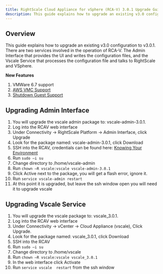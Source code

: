 ```yaml
---
title: RightScale Cloud Appliance for vSphere (RCA-V) 3.0.1 Upgrade Guide
description: This guide explains how to upgrade an existing v3.0 configuration to v3.0.1. and provides troubleshooting steps.
---
```


## Overview

This guide explains how to upgrade an existing v3.0 configuration to v3.0.1. There are two services involved in the operation of RCA-V. The Admin Interface that provides the UI and writes the configuration files, and the Vscale Service that processes the configuration file and talks to RightScale and VSphere.

**New Features**
1. VMWare 6.7 support
1. [AWS VMC Support](/rcav/v3.0/rcav_aws_vmc_support.html)
1. [Shutdown Guest Support](/rcav/v3.0/rcav_shutdown_guest.html)

## Upgrading Admin Interface

1.	You will upgrade the vscale admin package to: vscale-admin-3.0.1. 
1.	Log into  the RCAV web interface
1.	Under Connectivity -> RightScale Platform -> Admin Interface, click Upgrade
1.	Look for the package named: vscale-admin-3.0.1, click Download
1.	SSH into the RCAV, credentials can be found here: [Knowing Your Environment](/rcav/v3.0/rcav_troubleshooting_guide.html#knowing-your-environment)
1.	Run `sudo –i su`
1.	Change directory to /home/vscale-admin
1.	Run `chown –R vscale:vscale vscale-admin-3.0.1`
1.	Click Active next to the package, you will get a flash error, ignore it. 
1.	Run `service vscale-admin restart`
1.	At this point it is upgraded, but leave the ssh window open you will need it to upgrade vscale

## Upgrading Vscale Service

1.	You will upgrade the vscale package to: vscale_3.0.1. 
1.	Log into  the RCAV web interface
1.	Under Connectivity -> vCenter -> Cloud Appliance (vscale), Click Upgrade. 
1.	Look for the package named: vscale_3.0.1, click Download
1.	SSH into the RCAV
1.	Run `sudo –i su`
1.	Change directory to /home/vscale
1.	Run `chown –R vscale:vscale vscale_3.0.1`
1.	In the web interface click Activate
1.	Run `service vscale  restart`  from the ssh window
